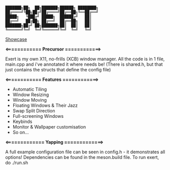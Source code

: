 ```
███████╗██╗  ██╗███████╗██████╗ ████████╗
██╔════╝╚██╗██╔╝██╔════╝██╔══██╗╚══██╔══╝
█████╗   ╚███╔╝ █████╗  ██████╔╝   ██║   
██╔══╝   ██╔██╗ ██╔══╝  ██╔══██╗   ██║   
███████╗██╔╝ ██╗███████╗██║  ██║   ██║   
╚══════╝╚═╝  ╚═╝╚══════╝╚═╝  ╚═╝   ╚═╝
```

[Showcase](https://odysee.com/@kingdomkind:6/exert-x11-window-manager%2C-showcase-2:6?r=BjZs22qVBre2MPQHiT3tGSANr7b15Fk8)

**<============ Precursor ============>**

Exert is my own X11, no-frills (XCB) window manager. All the code is in 1 file, main.cpp and i've annotated it where needs be! (There is shared.h, but that just contains the structs that define the config file)

**<============ Features  ============>**

- Automatic Tiling
- Window Resizing
- Window Moving
- Floating Windows & Their Jazz
- Swap Split Direction
- Full-screening Windows
- Keybinds
- Monitor & Wallpaper customisation
- So on...

**<============= Yapping =============>**

A full example configuration file can be seen in config.h - it demonstrates all options! Dependencies can be found in the meson.build file. To run exert, do ./run.sh
